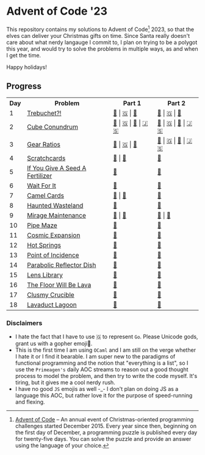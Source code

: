 # Advent of Code '23

This repository contains my solutions to Advent of Code[^aoc] 2023, so that the elves can deliver your Christmas gifts on time. Since Santa really doesn't care about what nerdy langauge I commit to, I plan on trying to be a polygot this year, and would try to solve the problems in multiple ways, as and when I get the time.

Happy holidays!

## Progress

<table>
    <tr>
        <th>Day</th>
        <th>Problem</th>
        <th>Part 1</th>
        <th>Part 2</th>
    </tr>
    <tr>
        <td>1</td>
        <td><a href="https://adventofcode.com/2023/day/1">Trebuchet?!</a></td>
        <td>
            <a href="./rust/src/day1.rs">🦀</a> |
            <a href="./golang/day1.go">🇬</a> |
            <a href="./ocaml/bin/d1p1.ml">🐪</a>
        </td>
        <td>
            <a href="./rust/src/day1.rs">🦀</a> |
            <a href="./golang/day1.go">🇬</a> |
            <a href="./ocaml/bin/d1p2.ml">🐪</a>
        </td>
    </tr>
    <tr>
        <td>2</td>
        <td><a href="https://adventofcode.com/2023/day/2">Cube Conundrum</a></td>
        <td>
            <a href="./rust/src/day2.rs">🦀</a> |
            <a href="./golang/day2/part1.go">🇬</a> |
            <a href="./ocaml/bin/d2p1.ml">🐪</a> |
            <a href="./js/src/day2.js">🇯 🇸</a>
        </td>
        <td>
            <a href="./rust/src/day2.rs">🦀</a> |
            <a href="./golang/day2/part2.go">🇬</a> |
            <a href="./ocaml/bin/d2p2.ml">🐪</a> |
            <a href="./js/src/day2.js">🇯 🇸</a>
        </td>
    </tr>
    <tr>
        <td>3</td>
        <td><a href="https://adventofcode.com/2023/day/3">Gear Ratios</a></td>
        <td>
            <a href="./rust/src/day3.rs">🦀</a> |
            <a href="./golang/day3/part1.go">🇬</a> |
            <a href="./ocaml/bin/d3p1.ml">🐪</a> 
        </td>
        <td>
            <a href="./rust/src/day3.rs">🦀</a> |
            <a href="./golang/day3/part2.go">🇬</a> |
            <a href="./ocaml/bin/d3p2.ml">🐪</a> |
            <a href="./js/src/day3.js">🇯 🇸</a>
        </td>
    </tr>
    <tr>
        <td>4</td>
        <td><a href="https://adventofcode.com/2023/day/4">Scratchcards</a></td>
        <td>
            <a href="./rust/src/day4.rs">🦀</a> |
            <a href="./ocaml/bin/d4p1.ml">🐪</a> 
        </td>
        <td>
            <a href="./rust/src/day4.rs">🦀</a>
        </td>
    </tr>
    <tr>
        <td>5</td>
        <td><a href="https://adventofcode.com/2023/day/5">If You Give A Seed A Fertilizer</a></td>
        <td>
            <a href="./rust/src/day5.rs">🦀</a> 
        </td>
        <td>
            <a href="./rust/src/day5.rs">🦀</a>
        </td>
    </tr>
    <tr>
        <td>6</td>
        <td><a href="https://adventofcode.com/2023/day/6">Wait For It</a></td>
        <td>
            <a href="./rust/src/day6.rs">🦀</a> 
        </td>
        <td>
            <a href="./rust/src/day6.rs">🦀</a>
        </td>
    </tr>
    <tr>
        <td>7</td>
        <td><a href="https://adventofcode.com/2023/day/7">Camel Cards</a></td>
        <td>
            <a href="./rust/src/d7p1.rs">🦀</a> |
            <a href="./ocaml/bin/dyp1.ml">🐪</a> 
        </td>
        <td>
            <a href="./rust/src/d7p2.rs">🦀</a>
        </td>
    </tr>
    <tr>
        <td>8</td>
        <td><a href="https://adventofcode.com/2023/day/8">Haunted Wasteland</a></td>
        <td>
            <a href="./rust/src/day8.rs">🦀</a> 
        </td>
        <td>
            <a href="./rust/src/day8.rs">🦀</a>
        </td>
    </tr>
    <tr>
        <td>9</td>
        <td><a href="https://adventofcode.com/2023/day/9">Mirage Maintenance</a></td>
        <td>
            <a href="./rust/src/day9.rs">🦀</a> |
            <a href="./ocaml/bin/d9p1.ml">🐪</a> 
        </td>
        <td>
            <a href="./rust/src/day9.rs">🦀</a> |
            <a href="./ocaml/bin/d9p2.ml">🐪</a> 
        </td>
    </tr>
    <tr>
        <td>10</td>
        <td><a href="https://adventofcode.com/2023/day/10">Pipe Maze</a></td>
        <td>
            <a href="./rust/src/day10.rs">🦀</a> 
        </td>
        <td>
            <a href="./rust/src/day10.rs">🦀</a>
        </td>
    </tr>
    <tr>
        <td>11</td>
        <td><a href="https://adventofcode.com/2023/day/11">Cosmic Expansion</a></td>
        <td>
            <a href="./rust/src/day11.rs">🦀</a> 
        </td>
        <td>
            <a href="./rust/src/day11.rs">🦀</a>
        </td>
    </tr>
    <tr>
        <td>12</td>
        <td><a href="https://adventofcode.com/2023/day/12">Hot Springs</a></td>
        <td>
            <a href="./rust/src/day12.rs">🦀</a> 
        </td>
        <td>
            <a href="./rust/src/day12.rs">🦀</a>
        </td>
    </tr>
    <tr>
        <td>13</td>
        <td><a href="https://adventofcode.com/2023/day/13">Point of Incidence</a></td>
        <td>
            <a href="./rust/src/day13.rs">🦀</a> 
        </td>
        <td>
            <a href="./rust/src/day13.rs">🦀</a> 
        </td>
    </tr>
    <tr>
        <td>14</td>
        <td><a href="https://adventofcode.com/2023/day/14">Parabolic Reflector Dish</a></td>
        <td>
            <a href="./rust/src/day14.rs">🦀</a> 
        </td>
        <td>
            <a href="./rust/src/day14.rs">🦀</a> 
        </td>
    </tr>
    <tr>
        <td>15</td>
        <td><a href="https://adventofcode.com/2023/day/15">Lens Library</a></td>
        <td>
            <a href="./rust/src/day15.rs">🦀</a> 
        </td>
        <td>
            <a href="./rust/src/day15.rs">🦀</a> 
        </td>
    </tr>
    <tr>
        <td>16</td>
        <td><a href="https://adventofcode.com/2023/day/16">The Floor Will Be Lava</a></td>
        <td>
            <a href="./rust/src/day16.rs">🦀</a> 
        </td>
        <td>
            <a href="./rust/src/day16.rs">🦀</a> 
        </td>
    </tr>
    <tr>
        <td>17</td>
        <td><a href="https://adventofcode.com/2023/day/17">Clusmy Crucible</a></td>
        <td>
            <a href="./rust/src/day17.rs">🦀</a> 
        </td>
        <td>
            <a href="./rust/src/day17.rs">🦀</a> 
        </td>
    </tr>
    <tr>
        <td>18</td>
        <td><a href="https://adventofcode.com/2023/day/18">Lavaduct Lagoon</a></td>
        <td>
            <a href="./rust/src/day18.rs">🦀</a> 
        </td>
        <td>
            <a href="./rust/src/day18.rs">🦀</a> 
        </td>
    </tr>
</table>

### Disclaimers

- I hate the fact that I have to use 🇬 to represent `Go`. Please Unicode gods, grant us with a gopher emoji🙏.
- This is the first time I am using `OCaml` and I am still on the verge whether I hate it or I find it bearable. I am super new to the paradigms of functional programming and the notion that "everything is a list", so I use the `Primeagen's` daily AOC streams to reason out a good thought process to model the problem, and then try to write the code myself. It's tiring, but it gives me a cool nerdy rush.
- I have no good `JS` emojis as well -\_- I don't plan on doing JS as a language this AOC, but rather love it for the purpose of speed-running and flexing.

[^aoc]:
    [Advent of Code](https://adventofcode.com) – An annual event of Christmas-oriented programming challenges started December 2015.
    Every year since then, beginning on the first day of December, a programming puzzle is published every day for twenty-five days.
    You can solve the puzzle and provide an answer using the language of your choice.
